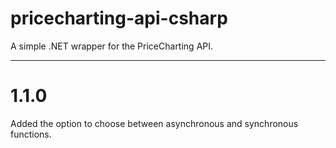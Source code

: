 # pricecharting-api-csharp
A simple .NET wrapper for the PriceCharting API.

------------------------------------------------
# 1.1.0
Added the option to choose between asynchronous and synchronous functions.
